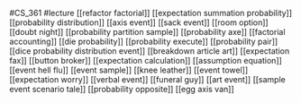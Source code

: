 #CS_361
#lecture
[[refactor factorial]]
[[expectation summation probability]]
[[probability distribution]]
[[axis event]]
[[sack event]]
[[room option]]
[[doubt night]]
[[probability partition sample]]
[[probability axe]]
[[factorial accounting]]
[[die probability]]
[[probability execute]]
[[probability pair]]
[[dice probability distribution event]]
[[breakdown article art]]
[[expectation fax]]
[[button broker]]
[[expectation calculation]]
[[assumption equation]]
[[event hell flu]]
[[event sample]]
[[knee leather]]
[[event towel]]
[[expectation worry]]
[[verbal event]]
[[funeral guy]]
[[art event]]
[[sample event scenario tale]]
[[probability opposite]]
[[egg axis van]]
